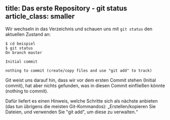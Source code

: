 title: Das erste Repository - git status
article_class: smaller
---

Wir wechseln in das Verzeichnis und schauen uns mit `git status` den aktuellen
Zustand an:

```
$ cd beispiel
$ git status
On branch master

Initial commit

nothing to commit (create/copy files and use "git add" to track)
```

Git weist uns darauf hin, dass wir vor dem ersten Commit stehen 
(Initial commit), 
hat aber nichts gefunden, was in diesen Commit einfließen könnte 
(nothing to commit). 

Dafür liefert es einen Hinweis, welche Schritte sich als nächste anbieten 
(das tun übrigens die meisten Git-Kommandos): „Erstellen/kopieren Sie Dateien, 
und verwenden Sie "git add", um diese zu verwalten.“
